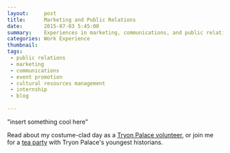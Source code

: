 ```yaml
---
layout:     post
title:      Marketing and Public Relations 
date:       2015-07-03 5:45:00
summary:    Experiences in marketing, communications, and public relations work.
categories: Work Experience
thumbnail: 
tags:
 - public relations
 - marketing
 - communications
 - event promotion
 - cultural resources management
 - internship
 - blog
 
---
```


"insert something cool here"

Read about my costume-clad day as a [Tryon Palace volunteer](http://tryonpalace.org/blog/day-life-tryon-palace-volunteer "blog"), or join me for a [tea party](http://tryonpalace.org/blog/behind-scenes-summer-day-camps-tryon-palace) with Tryon Palace's youngest historians.





